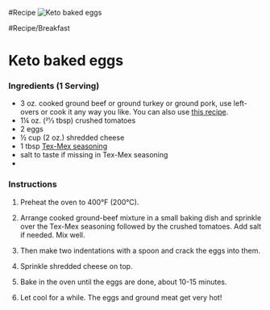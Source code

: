 #Recipe 
![Keto baked eggs](https://i.dietdoctor.com/wp-content/uploads/2016/05/DD-40.jpg?auto=compress%2Cformat&w=1200&h=800&fit=crop)

#Recipe/Breakfast 

# Keto baked eggs

### Ingredients (1 Serving)

-   3 oz. cooked ground beef or ground turkey or ground pork, use left-overs or cook it any way you like. You can also use [this recipe](https://www.dietdoctor.com/recipes/tex-mex-ground-beef).
-   1¼ oz. (21⁄3 tbsp) crushed tomatoes
-   2 eggs
-   ½ cup (2 oz.) shredded cheese
-   1 tbsp [Tex-Mex seasoning](https://www.dietdoctor.com/recipes/tex-mex-seasoning)
-   salt to taste if missing in Tex-Mex seasoning
- 
### Instructions

1.  Preheat the oven to 400°F (200°C).
    
2.  Arrange cooked ground-beef mixture in a small baking dish and sprinkle over the Tex-Mex seasoning followed by the crushed tomatoes. Add salt if needed. Mix well.
    
3.  Then make two indentations with a spoon and crack the eggs into them.
    
4.  Sprinkle shredded cheese on top.
    
5.  Bake in the oven until the eggs are done, about 10-15 minutes.
    
6.  Let cool for a while. The eggs and ground meat get very hot!
